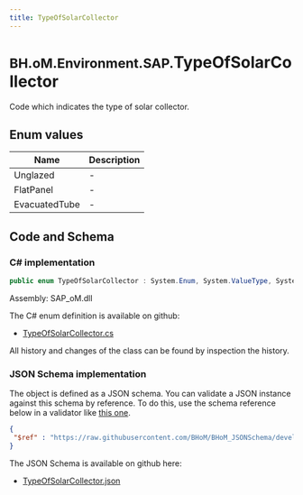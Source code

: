 ```yaml
---
title: TypeOfSolarCollector
---
```


# <small>BH.oM.Environment.SAP.</small>**TypeOfSolarCollector**

Code which indicates the type of solar collector.

## Enum values

| Name            | Description                                                    |
|-----------------|----------------------------------------------------------------|
| Unglazed |  -  |
| FlatPanel |  -  |
| EvacuatedTube |  -  |


## Code and Schema

### C# implementation

``` C# title="C#"
public enum TypeOfSolarCollector : System.Enum, System.ValueType, System.IComparable, System.ISpanFormattable, System.IFormattable, System.IConvertible
```

Assembly: SAP_oM.dll

The C# enum definition is available on github:

- [TypeOfSolarCollector.cs](https://github.com/BHoM/SAP_Toolkit/blob/develop/SAP_oM/Enums\TypeOfSolarCollector.cs)

All history and changes of the class can be found by inspection the history.
### JSON Schema implementation

The object is defined as a JSON schema. You can validate a JSON instance against this schema by reference. To do this, use the schema reference below in a validator like [this one](https://www.jsonschemavalidator.net/).

``` json title="JSON Schema"
{
 "$ref" : "https://raw.githubusercontent.com/BHoM/BHoM_JSONSchema/develop/SAP_oM/SAP/TypeOfSolarCollector.json"
}
```

The JSON Schema is available on github here:

- [TypeOfSolarCollector.json](https://github.com/BHoM/BHoM_JSONSchema/blob/develop/SAP_oM/SAP/TypeOfSolarCollector.json)
